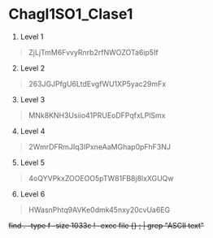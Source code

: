 # Chagl1SO1_Clase1

1. Level 1  

>ZjLjTmM6FvvyRnrb2rfNWOZOTa6ip5If  

2. Level 2  

>263JGJPfgU6LtdEvgfWU1XP5yac29mFx  

3. Level 3  

>MNk8KNH3Usiio41PRUEoDFPqfxLPlSmx  

4. Level 4  

>2WmrDFRmJIq3IPxneAaMGhap0pFhF3NJ  

5. Level 5  

>4oQYVPkxZOOEOO5pTW81FB8j8lxXGUQw  

6. Level 6  

>HWasnPhtq9AVKe0dmk45nxy20cvUa6EG  

~~find . -type f -size 1033c ! -exec file {} \; | grep "ASCII text"~~  
